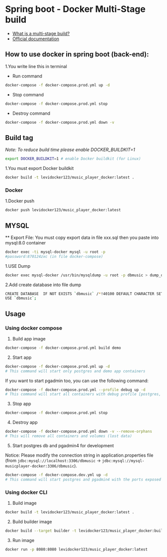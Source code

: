 # Spring boot - Docker Multi-Stage build

- [What is a multi-stage build?](https://vsupalov.com/docker-multi-stage-advantages/)
- [Official documentation](https://spring.io/guides/topicals/spring-boot-docker/)
## How to use docker in spring boot (back-end):

1.You write line this in terminal
   
- Run command

```bash
docker-compose -f docker-compose.prod.yml up -d
```
- Stop command
```bash
docker-compose -f docker-compose.prod.yml stop
```
- Destroy command
```bash
docker-compose -f docker-compose.prod.yml down -v
```

## Build tag
_Note: To reduce build time please enable DOCKER_BUILDKIT=1_

```bash
export DOCKER_BUILDKIT=1 # enable Docker buildkit (for Linux)
```
1.You must export Docker buildkit
```bash
docker build -t levidocker123/music_player_docker:latest .
```
### Docker
1.Docker push
```bash
docker push levidocker123/music_player_docker:latest
```
## MYSQL
** Export File: You must copy export data in file xxx.sql then you paste into mysql:8.0 container
```bash
docker exec -ti mysql-docker mysql -u root -p
#password:870124zxc (in file docker-compose)
```
1.USE Dump
```bash
docker exec mysql-docker /usr/bin/mysqldump -u root -p dbmusic > dump_dbmusic.sql
```
2.Add create database into file dump
```bash
CREATE DATABASE  IF NOT EXISTS `dbmusic` /*!40100 DEFAULT CHARACTER SET utf8mb4 COLLATE utf8mb4_0900_ai_ci */ /*!80016 DEFAULT ENCRYPTION='N' */;
USE `dbmusic`;
```

## Usage

### Using docker compose

1. Build app image

```bash
docker-compose -f docker-compose.prod.yml build demo
```

2. Start app

```bash
docker-compose -f docker-compose.prod.yml up -d
# This command will start only postgres and demo app containers
```

If you want to start pgadmin too, you can use the following command:

```bash
docker-compose -f docker-compose.prod.yml --profile debug up -d
# This command will start all containers with debug profile [postgres, demo] + pgadmin4
```

3. Stop app

```bash
docker-compose -f docker-compose.prod.yml stop
```

4. Destroy app

```bash
docker-compose -f docker-compose.prod.yml down -v --remove-orphans
# This will remove all containers and volumes (lost data)
```

5. Start postgres db and pgadmin4 for development

Notice: Please modify the connection string in application.properties file (from `jdbc:mysql://localhost:3306/dbmusic` -> `jdbc:mysql://mysql-musicplayer-docker:3306/dbmusic`).

```bash
docker-compose -f docker-compose.dev.yml up -d
# This command will start postgres and pgadmin4 with the ports exposed on host machine
```

### Using docker CLI

1. Build image

```bash
docker build -t levidocker123/music_player_docker:latest .
```

2. Build builder image

```bash
docker build --target builder -t levidocker123/music_player_docker:builder .
```

3. Run image

```bash
docker run -p 8080:8080 levidocker123/music_player_docker:latest
```